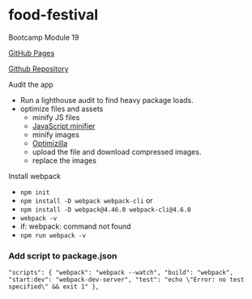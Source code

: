 # food-festival

Bootcamp Module 19

[GitHub Pages](https://duckarroyo.github.io/food-festival/)

[Github Repository](https://github.com/DuckArroyo/food-festival)

Audit the app

- Run a lighthouse audit to find heavy package loads.
- optimize files and assets
  - minify JS files
  - [JavaScript minifier](https://www.toptal.com/developers/javascript-minifier/)
  - minify images
  - [Optimizilla](https://imagecompressor.com/)
  - upload the file and download compressed images.
  - replace the images

Install webpack

- `npm init`
- `npm install -D webpack webpack-cli`
  or
- `npm install -D webpack@4.46.0 webpack-cli@4.6.0`
- `webpack -v`
- if: webpack: command not found
- `npm run webpack -v`

### Add script to package.json

`"scripts": { "webpack": "webpack --watch", "build": "webpack", "start:dev": "webpack-dev-server", "test": "echo \"Error: no test specified\" && exit 1" },`

